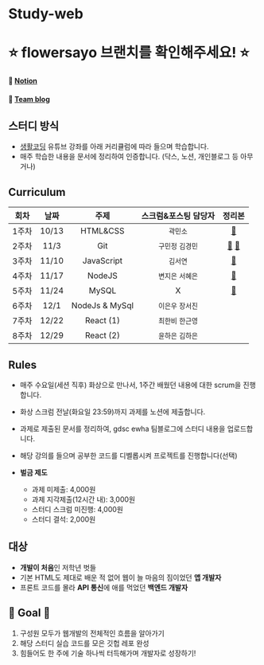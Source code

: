 # Study-web

# ⭐ flowersayo 브랜치를 확인해주세요! ⭐
#### 🎈 <a href="https://www.notion.so/gdsc-ewha/2b3e8c31aa9c463a8fd992ffdba2859e">Notion</a>
#### 🎈 <a href="https://gdscewha.tistory.com/">Team blog</a>

## 스터디 방식

- [생활코딩](https://www.youtube.com/channel/UCvc8kv-i5fvFTJBFAk6n1SA) 유튜브 강좌를 아래 커리큘럼에 따라 들으며 학습합니다.
- 매주 학습한 내용을 문서에 정리하여 인증합니다. (닥스, 노션, 개인블로그 등 아무거나)

## Curriculum
|회차|날짜|주제|스크럼&포스팅 담당자|정리본| 
|:---:|:---:|:---:|:---:|:---:|
|1주차|10/13|HTML&CSS|`곽민소`|[📗](https://gdscewha.tistory.com/entry/%EC%9B%B9%EA%B0%9C%EB%B0%9C-%EA%B8%B0%EC%B4%88-%EC%8A%A4%ED%84%B0%EB%94%941%EC%A3%BC%EC%B0%A8?category=969294)
|2주차|11/3|Git|`구민정` `김경민`|[📗](https://gdscewha.tistory.com/entry/2%EC%A3%BC%EC%B0%A8-Git-Part1?category=969294) [📘](https://gdscewha.tistory.com/entry/2%EC%A3%BC%EC%B0%A8-Git-Part2?category=969294)
|3주차|11/10|JavaScript|`김서연`|[📗](https://gdscewha.tistory.com/entry/%EC%9B%B9%EA%B0%9C%EB%B0%9C%EA%B8%B0%EC%B4%88-%EC%8A%A4%ED%84%B0%EB%94%94-Javascipt?category=969294)
|4주차|11/17|NodeJS|`변지은` `서혜은`|[📗](https://gdscewha.tistory.com/entry/%EC%83%9D%ED%99%9C%EC%BD%94%EB%94%A9-WEB2-Nodejs)
|5주차|11/24|MySQL|X|[📗]()
|6주차|12/1|NodeJs & MySql|`이은우` `장서진`||
|7주차|12/22|React (1)|`최한비` `한근영`|
|8주차|12/29|React (2)|`윤하은` `김하은`|

## Rules
- 매주 수요일(세션 직후) 화상으로 만나서, 1주간 배웠던 내용에 대한 scrum을 진행합니다.
- 화상 스크럼 전날(화요일 23:59)까지 과제를 노션에 제출합니다.
- 과제로 제출된 문서를 정리하여, gdsc ewha 팀블로그에 스터디 내용을 업로드합니다.
- 해당 강의를 들으며 공부한 코드를 디벨롭시켜 프로젝트를 진행합니다(선택)

- **벌금 제도**
    - 과제 미제출: 4,000원
    - 과제 지각제출(12시간 내): 3,000원
    - 스터디 스크럼 미진행: 4,000원
    - 스터디 결석: 2,000원

## 대상
- **개발이 처음**인 저학년 벗들
- 기본 HTML도 제대로 배운 적 없어 웹이 늘 마음의 짐이었던 **앱 개발자**
- 프론트 코드를 몰라 **API 통신**에 애를 먹었던 **백엔드 개발자**

## 🏁 Goal 🏁
1. 구성원 모두가 웹개발의 전체적인 흐름을 알아가기
2. 해당 스터디 실습 코드를 모은 깃헙 레포 완성
3. 힘들어도 한 주에 기술 하나씩 터득해가며 개발자로 성장하기!
